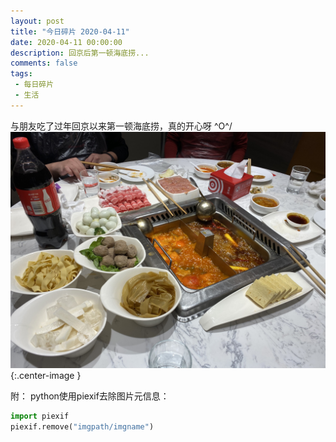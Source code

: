 ```yaml
---
layout: post
title: "今日碎片 2020-04-11"
date: 2020-04-11 00:00:00
description: 回京后第一顿海底捞...
comments: false
tags: 
 - 每日碎片
 - 生活
---
```


与朋友吃了过年回京以来第一顿海底捞，真的开心呀 \^O^/
![](/resource/images/2020-04-11-today-tips/first-haidilao-2020.jpg){:.center-image }

附：
python使用piexif去除图片元信息：
```python
import piexif
piexif.remove("imgpath/imgname")
```